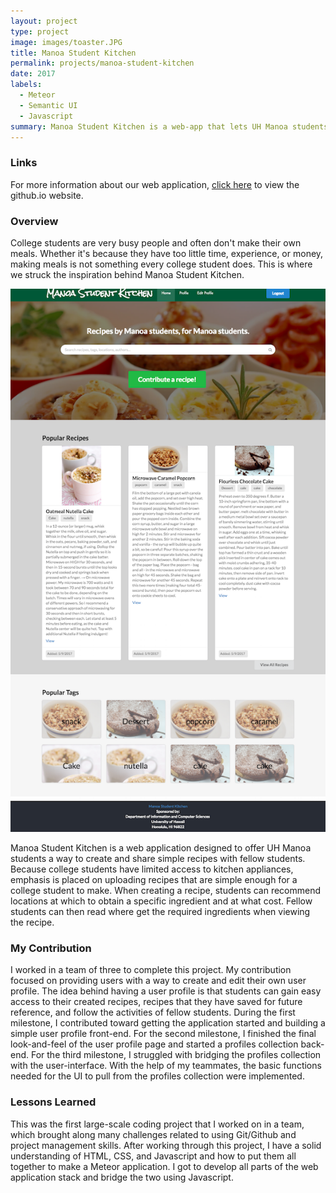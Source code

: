 ```yaml
---
layout: project
type: project
image: images/toaster.JPG
title: Manoa Student Kitchen
permalink: projects/manoa-student-kitchen
date: 2017
labels:
  - Meteor
  - Semantic UI
  - Javascript
summary: Manoa Student Kitchen is a web-app that lets UH Manoa students create and browse recipes.
---
```


### Links
For more information about our web application, <a href="https://manoastudentkitchen.github.io/">click here</a> to view the github.io website.

### Overview
College students are very busy people and often don't make their own meals.  Whether it's because they have too little time, experience, or money, making meals is not something every college student does.  This is where we struck the inspiration behind Manoa Student Kitchen.

<img class="ui centered image" src="../images/msk-home-page.png">

Manoa Student Kitchen is a web application designed to offer UH Manoa students a way to create and share simple recipes with fellow students.  Because college students have limited access to kitchen appliances, emphasis is placed on uploading recipes that are simple enough for a college student to make.  When creating a recipe, students can recommend locations at which to obtain a specific ingredient and at what cost.  Fellow students can then read where get the required ingredients when viewing the recipe.

### My Contribution
I worked in a team of three to complete this project.  My contribution focused on providing users with a way to create and edit their own user profile.  The idea behind having a user profile is that students can gain easy access to their created recipes, recipes that they have saved for future reference, and follow the activities of fellow students.  During the first milestone, I contributed toward getting the application started and building a simple user profile front-end.  For the second milestone, I finished the final look-and-feel of the user profile page and started a profiles collection back-end.  For the third milestone, I struggled with bridging the profiles collection with the user-interface.  With the help of my teammates, the basic functions needed for the UI to pull from the profiles collection were implemented.

### Lessons Learned
This was the first large-scale coding project that I worked on in a team, which brought along many challenges related to using Git/Github and project management skills.  After working through this project, I have a solid understanding of HTML, CSS, and Javascript and how to put them all together to make a Meteor application.  I got to develop all parts of the web application stack and bridge the two using Javascript.
